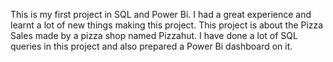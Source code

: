 This is my first project in SQL and Power Bi.
I had a great experience and learnt a lot of new things making this project.
This project is about the Pizza Sales made by a pizza shop named Pizzahut.
I have done a lot of SQL queries in this project and also prepared a Power Bi dashboard on it.
